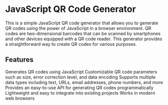 # JavaScript QR Code Generator


This is a simple JavaScript QR code generator that allows you to generate QR codes using the power of JavaScript in a browser environment. QR codes are two-dimensional barcodes that can be scanned by smartphones and other devices equipped with a QR code reader. This generator provides a straightforward way to create QR codes for various purposes.

## Features

Generates QR codes using JavaScript
Customizable QR code parameters such as size, error correction level, and data encoding
Supports multiple data types including text, URLs, email addresses, phone numbers, and more
Provides an easy-to-use API for generating QR codes programmatically
Lightweight and easy to integrate into existing projects
Works in modern web browsers
